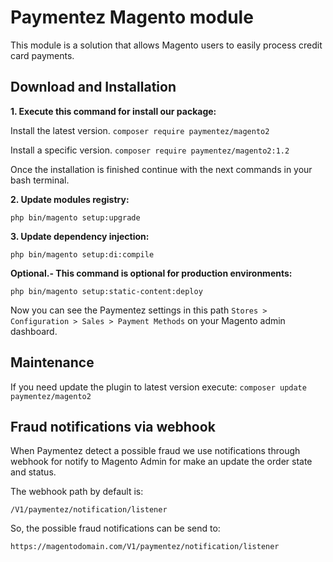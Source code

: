 # Paymentez Magento module

This module is a solution that allows Magento users to easily process credit card payments.

## Download and Installation

**1. Execute this command for install our package:**

Install the latest version.  `composer require paymentez/magento2`

Install a specific version.  `composer require paymentez/magento2:1.2`

Once the installation is finished continue with the next commands in your bash terminal.


**2. Update modules registry:**

`php bin/magento setup:upgrade`


**3. Update dependency injection:**

`php bin/magento setup:di:compile`


**Optional.- This command is optional for production environments:**

`php bin/magento setup:static-content:deploy`


Now you can see the Paymentez settings in this path `Stores > Configuration > Sales > Payment Methods` on your Magento admin dashboard.


## Maintenance
If you need update the plugin to latest version execute: `composer update paymentez/magento2`

## Fraud notifications via webhook

When Paymentez detect a possible fraud we use notifications through webhook for notify to Magento Admin for make an update the order state and status.

The webhook path by default is:

`/V1/paymentez/notification/listener`

So, the possible fraud notifications can be send to:

`https://magentodomain.com/V1/paymentez/notification/listener`




